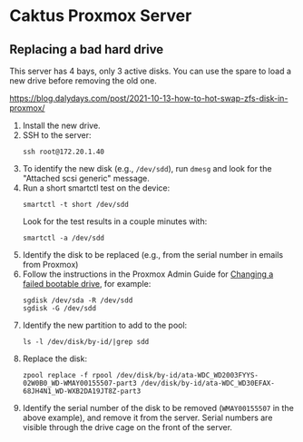 # Caktus Proxmox Server

## Replacing a bad hard drive

This server has 4 bays, only 3 active disks. You can use the spare to load a new drive before removing the old one.

https://blog.dalydays.com/post/2021-10-13-how-to-hot-swap-zfs-disk-in-proxmox/

1. Install the new drive.
2. SSH to the server:
   ```
   ssh root@172.20.1.40
   ```
3. To identify the new disk (e.g., `/dev/sdd`), run `dmesg` and look for the "Attached scsi generic" message.
4. Run a short smartctl test on the device:
   ```
   smartctl -t short /dev/sdd
   ```
   Look for the test results in a couple minutes with:
   ```
   smartctl -a /dev/sdd
   ```
5. Identify the disk to be replaced (e.g., from the serial number in emails from Proxmox)
6. Follow the instructions in the Proxmox Admin Guide for [Changing a failed bootable drive](https://pve.proxmox.com/pve-docs/chapter-sysadmin.html#_zfs_administration), for example:
   ```
   sgdisk /dev/sda -R /dev/sdd
   sgdisk -G /dev/sdd
   ```
7. Identify the new partition to add to the pool:
   ```
   ls -l /dev/disk/by-id/|grep sdd
   ```
8. Replace the disk:
   ```
   zpool replace -f rpool /dev/disk/by-id/ata-WDC_WD2003FYYS-02W0B0_WD-WMAY00155507-part3 /dev/disk/by-id/ata-WDC_WD30EFAX-68JH4N1_WD-WXB2DA19JT8Z-part3
   ```
9. Identify the serial number of the disk to be removed (`WMAY00155507` in the above example), and remove it from the server. Serial numbers are visible through the drive cage on the front of the server.

